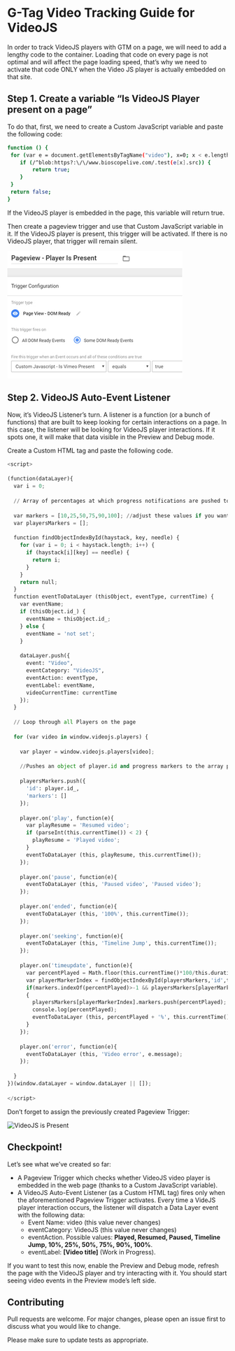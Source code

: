 # G-Tag Video Tracking Guide for VideoJS
In order to track VideoJS players with GTM on a page, we will need to add a lengthy code to the container. Loading that code on every page is not optimal and will affect the page loading speed, that’s why we need to activate that code ONLY when the Video JS player is actually embedded on that site.

## Step 1. Create a variable “Is VideoJS Player present on a page”


To do that, first, we need to create a Custom JavaScript variable and paste the following code:

```bash
function () {
 for (var e = document.getElementsByTagName("video"), x=0; x < e.length; x++) {
    if (/^blob:https?:\/\/www.bioscopelive.com/.test(e[x].src)) {
        return true;
    }
 }
 return false;
}

```

If the VideoJS player is embedded in the page, this variable will return true.

Then create a pageview trigger and use that Custom JavaScript variable in it. If the VideoJS player is present, this trigger will be activated. If there is no VideoJS player, that trigger will remain silent.

![VideoJS is Present](https://github.com/nirjhor-ix/videojs-gtag-tracking/blob/main/Pageview-Trigger-If-VideoJS-Present.jpg?raw=true "VideoJS is Present")

## Step 2. VideoJS Auto-Event Listener

Now, it’s VideoJS Listener’s turn. A listener is a function (or a bunch of functions) that are built to keep looking for certain interactions on a page. In this case, the listener will be looking for VideoJS player interactions. If it spots one, it will make that data visible in the Preview and Debug mode.


Create a Custom HTML tag and paste the following code.


```python
<script>

(function(dataLayer){
  var i = 0;

  // Array of percentages at which progress notifications are pushed to the dataLayer

  var markers = [10,25,50,75,90,100]; //adjust these values if you want different progress reports
  var playersMarkers = [];

  function findObjectIndexById(haystack, key, needle) {
    for (var i = 0; i < haystack.length; i++) {
      if (haystack[i][key] == needle) {
        return i;
      }
    }
    return null;
  }
  function eventToDataLayer (thisObject, eventType, currentTime) {
    var eventName;
    if (thisObject.id_) {
      eventName = thisObject.id_;
    } else {
      eventName = 'not set';
    }

    dataLayer.push({
      event: "Video",
      eventCategory: "VideoJS",
      eventAction: eventType,
      eventLabel: eventName,
      videoCurrentTime: currentTime
    });
  }

  // Loop through all Players on the page

  for (var video in window.videojs.players) {

    var player = window.videojs.players[video];

    //Pushes an object of player.id and progress markers to the array playersMarkers

    playersMarkers.push({
      'id': player.id_,
      'markers': []
    });

    player.on('play', function(e){
      var playResume = 'Resumed video';
      if (parseInt(this.currentTime()) < 2) {
        playResume = 'Played video';
      }
      eventToDataLayer (this, playResume, this.currentTime());
    });

    player.on('pause', function(e){
      eventToDataLayer (this, 'Paused video', 'Paused video');
    });

    player.on('ended', function(e){
      eventToDataLayer (this, '100%', this.currentTime());
    });

    player.on('seeking', function(e){
      eventToDataLayer (this, 'Timeline Jump', this.currentTime());
    });

    player.on('timeupdate', function(e){
      var percentPlayed = Math.floor(this.currentTime()*100/this.duration());
      var playerMarkerIndex = findObjectIndexById(playersMarkers,'id',this.id_);
      if(markers.indexOf(percentPlayed)>-1 && playersMarkers[playerMarkerIndex].markers.indexOf(percentPlayed)==-1)
      {
        playersMarkers[playerMarkerIndex].markers.push(percentPlayed);
        console.log(percentPlayed);
        eventToDataLayer (this, percentPlayed + '%', this.currentTime());
      }
    });

    player.on('error', function(e){
      eventToDataLayer (this, 'Video error', e.message);
    });

  }
})(window.dataLayer = window.dataLayer || []);

</script>
```
Don’t forget to assign the previously created Pageview Trigger:

![VideoJS is Present](https://www.analyticsmania.com/wp-content/uploads/2017/08/Custom-HTML-Vimeo-Listener.png "VideoJS is Present")

## Checkpoint!
Let’s see what we’ve created so far:
- A Pageview Trigger which checks whether VideoJS video player is embedded in the web page (thanks to a Custom JavaScript variable).
- A VideoJS Auto-Event Listener (as a Custom HTML tag) fires only when the aforementioned Pageview Trigger activates. Every time a VideJS player interaction occurs, the listener will dispatch a Data Layer event with the following data:
  - Event Name: video (this value never changes)
  - eventCategory: VideoJS (this value never changes)
  - eventAction. Possible values: **Played, Resumed, Paused, Timeline Jump, 10%, 25%, 50%, 75%, 90%, 100%**.
  - eventLabel: **[Video title]** (Work in Progress).

If you want to test this now, enable the Preview and Debug mode, refresh the page with the VideoJS player and try interacting with it. You should start seeing video events in the Preview mode’s left side.


## Contributing
Pull requests are welcome. For major changes, please open an issue first to discuss what you would like to change.

Please make sure to update tests as appropriate.
